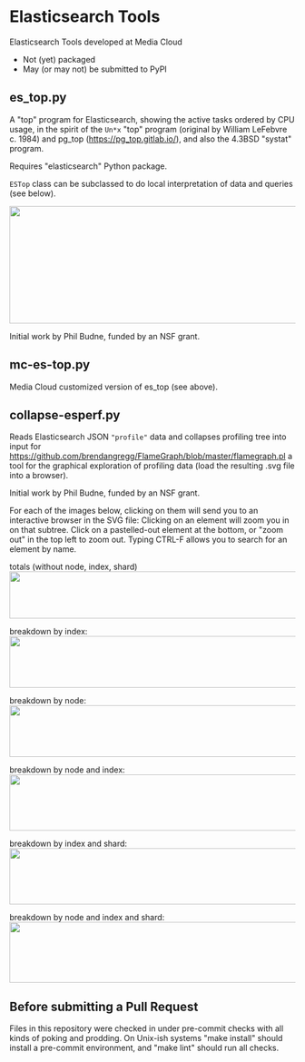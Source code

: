 # Elasticsearch Tools

Elasticsearch Tools developed at Media Cloud

* Not (yet) packaged
* May (or may not) be submitted to PyPI

## es_top.py

A "top" program for Elasticsearch, showing the active tasks ordered by
CPU usage, in the spirit of the `Un*x` "top" program (original by
William LeFebvre c. 1984) and pg_top (https://pg_top.gitlab.io/), and
also the 4.3BSD "systat" program.

Requires "elasticsearch" Python package.

`ESTop` class can be subclassed to do local interpretation of data and
queries (see below).

<img WIDTH=859 HEIGHT=207 src="https://www.regressive.org/phil/mc/es-tools/top.png">

Initial work by Phil Budne, funded by an NSF grant.

## mc-es-top.py

Media Cloud customized version of es_top
(see above).

## collapse-esperf.py

Reads Elasticsearch JSON `"profile"` data and collapses profiling tree
into input for https://github.com/brendangregg/FlameGraph/blob/master/flamegraph.pl
a tool for the graphical exploration of profiling data
(load the resulting .svg file into a browser).

Initial work by Phil Budne, funded by an NSF grant.

For each of the images below, clicking on them will send you to an
interactive browser in the SVG file: Clicking on an element will zoom
you in on that subtree.  Click on a pastelled-out element at the
bottom, or "zoom out" in the top left to zoom out.  Typing CTRL-F
allows you to search for an element by name.

<p>
totals (without node, index, shard)
<br>
<a href="https://www.regressive.org/phil/mc/es-tools/detail-none.svg">
<img WIDTH=600 HEIGHT=83 src="https://www.regressive.org/phil/mc/es-tools/detail-none.png">
</a>
<p>
breakdown by index:
<br>
<a href="https://www.regressive.org/phil/mc/es-tools/detail-i.svg">
<img WIDTH=600 HEIGHT=91 src="https://www.regressive.org/phil/mc/es-tools/detail-i.png">
</a>
<p>
breakdown by node:
<br>
<a href="https://www.regressive.org/phil/mc/es-tools/detail-n.svg">
<img WIDTH=600 HEIGHT=91 src="https://www.regressive.org/phil/mc/es-tools/detail-n.png">
</a>
<p>
breakdown by node and index:
<br>
<a href="https://www.regressive.org/phil/mc/es-tools/detail-ni.svg">
<img WIDTH=600 HEIGHT=99 src="https://www.regressive.org/phil/mc/es-tools/detail-ni.png">
</a>
<p>
breakdown by index and shard:
<br>
<a href="https://www.regressive.org/phil/mc/es-tools/detail-is.svg">
<img WIDTH=600 HEIGHT=99 src="https://www.regressive.org/phil/mc/es-tools/detail-is.png">
</a>
<p>
breakdown by node and index and shard:
<br>
<a href="https://www.regressive.org/phil/mc/es-tools/detail-nis.svg">
<img WIDTH=600 HEIGHT=107 src="https://www.regressive.org/phil/mc/es-tools/detail-nis.png">
</a>

## Before submitting a Pull Request

Files in this repository were checked in under pre-commit checks with
all kinds of poking and prodding.  On Unix-ish systems "make install"
should install a pre-commit environment, and "make lint" should run
all checks.
